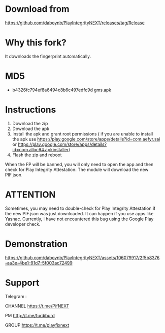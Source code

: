 # Download from 
https://github.com/daboynb/PlayIntegrityNEXT/releases/tag/Release

# Why this fork?
It downloads the fingerprint automatically.

# MD5 

- b4326fc794ef8a6494c8b6c497edfc9d gms.apk

# Instructions

1) Download the zip
2) Download the apk
3) Install the apk and grant root permissions ( if you are unable to install the apk use 
https://play.google.com/store/apps/details?id=com.aefyr.sai or https://play.google.com/store/apps/details?id=com.alloc64.apkinstaller)
4) Flash the zip and reboot

When the FP will be banned, you will only need to open the app and then check for Play Integrity Attestation. The module will download the new PIF.json. 

# ATTENTION
Sometimes, you may need to double-check for Play Integrity Attestation if the new PIF.json was just downloaded.
It can happen if you use apps like Yasnac. Currently, I have not encountered this bug using the Google Play developer check.

# Demonstration
https://github.com/daboynb/PlayIntegrityNEXT/assets/106079917/2f5b8376-aa3e-4be1-91d7-5f003ac72499

# Support
Telegram :

CHANNEL https://t.me/PifNEXT

PM http://t.me/furdiburd 

GROUP https://t.me/playfixnext
